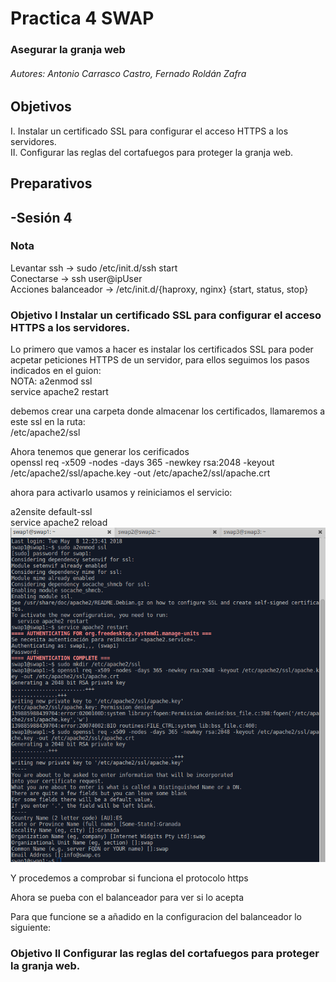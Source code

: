 ﻿# Practica 4 SWAP   

### Asegurar la granja web

###### Autores: Antonio Carrasco Castro, Fernado Roldán Zafra  

## Objetivos 
I. Instalar un certificado SSL para configurar el acceso HTTPS a los servidores.  
II. Configurar las reglas del cortafuegos para proteger la granja web.  
 


## Preparativos



## -Sesión 4

### Nota 
Levantar ssh -> sudo /etc/init.d/ssh start  
Conectarse -> ssh user@ipUser  
Acciones balanceador  -> /etc/init.d/{haproxy, nginx} {start, status, stop}  

### Objetivo I Instalar un certificado SSL para configurar el acceso HTTPS a los servidores.
Lo primero que vamos a hacer es instalar los certificados SSL para poder acpetar peticiones HTTPS de un servidor, para ellos seguimos los pasos indicados en el guion:   
NOTA: 
  a2enmod ssl  
  service apache2 restart  
  
  debemos crear una carpeta donde almacenar los certificados, llamaremos a este ssl en la ruta:  
  /etc/apache2/ssl  
  
  Ahora tenemos que generar los cerificados  
    openssl req -x509 -nodes -days 365 -newkey rsa:2048 -keyout /etc/apache2/ssl/apache.key -out /etc/apache2/ssl/apache.crt  
  
  ahora para activarlo usamos y reiniciamos el servicio:  
  
a2ensite default-ssl   
  service apache2 reload  
![img](https://github.com/jonio1992/SWAP/blob/master/practica4/img/1.png)  

Y procedemos a comprobar si funciona el protocolo https  

Ahora se pueba con el balanceador para ver si lo acepta  

Para que funcione se a añadido en la configuracion del balanceador lo siguiente:  



### Objetivo II Configurar las reglas del cortafuegos para proteger la granja web.


